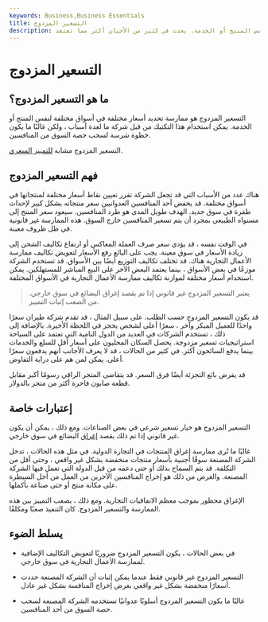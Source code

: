 ```yaml
---
keywords: Business,Business Essentials
title: التسعير المزدوج
description: التسعير المزدوج هو ممارسة تحديد أسعار مختلفة في أسواق مختلفة لنفس المنتج أو الخدمة. يحدث في كثير من الأحيان أكثر مما تعتقد.
---
```


# التسعير المزدوج
## ما هو التسعير المزدوج؟

التسعير المزدوج هو ممارسة تحديد أسعار مختلفة في أسواق مختلفة لنفس المنتج أو الخدمة. يمكن استخدام هذا التكتيك من قبل شركة ما لعدة أسباب ، ولكن غالبًا ما يكون خطوة شرسة لسحب حصة السوق من المنافسين.

التسعير المزدوج مشابه [للتمييز السعري](/price_discrimination).

## فهم التسعير المزدوج

هناك عدد من الأسباب التي قد تجعل الشركة تقرر تعيين نقاط أسعار مختلفة لمنتجاتها في أسواق مختلفة. قد يخفض أحد المنافسين العدوانيين سعر منتجاته بشكل كبير لإحداث طفرة في سوق جديد. الهدف طويل المدى هو طرد المنافسين. سيعود سعر المنتج إلى مستواه الطبيعي بمجرد أن يتم تسعير المنافسين خارج السوق. هذه الممارسة غير قانونية في ظل ظروف معينة.

في الوقت نفسه ، قد يؤدي سعر صرف العملة المعاكس أو ارتفاع تكاليف الشحن إلى زيادة الأسعار في سوق معينة. يجب على البائع رفع الأسعار لتعويض تكاليف ممارسة الأعمال التجارية هناك. قد تختلف تكاليف التوزيع أيضًا بين الأسواق. قد تستخدم الشركة موزعًا في بعض الأسواق ، بينما يعتمد البعض الآخر على البيع المباشر للمستهلكين. يمكن استخدام أسعار مختلفة لموازنة تكاليف ممارسة الأعمال التجارية في الأسواق المختلفة.

> يعتبر التسعير المزدوج غير قانوني إذا تم بقصد إغراق البضائع في سوق خارجي. من الصعب إثبات التمييز.

>

قد يكون التسعير المزدوج حسب الطلب. على سبيل المثال ، قد تقدم شركة طيران سعرًا واحدًا للعميل المبكر وآخر ، سعرًا أعلى لشخص يحجز في اللحظة الأخيرة. بالإضافة إلى ذلك ، تستخدم الشركات في العديد من الدول النامية التي تعتمد على السياحة استراتيجيات تسعير مزدوجة. يحصل السكان المحليون على أسعار أقل للسلع والخدمات بينما يدفع السائحون أكثر. في كثير من الحالات ، قد لا يعرف الأجانب أنهم يدفعون سعرًا أعلى. يمكن لمن هم على دراية التفاوض.

قد يفرض بائع التجزئة أيضًا فرق السعر. قد يتقاضى المتجر الراقي رسومًا أكبر مقابل قطعة صابون فاخرة أكثر من متجر بالدولار.

## إعتبارات خاصة

التسعير المزدوج هو خيار تسعير شرعي في بعض الصناعات. ومع ذلك ، يمكن أن يكون غير قانوني إذا تم ذلك بقصد [إغراق](/dumping) البضائع في سوق خارجي.

غالبًا ما تُرى ممارسة إغراق المنتجات في التجارة الدولية. في مثل هذه الحالات ، تدخل الشركة المصنعة سوقًا أجنبية بأسعار منتجات منخفضة بشكل غير واقعي ، وحتى أقل من التكلفة. قد يتم السماح بذلك أو حتى دعمه من قبل الدولة التي تعمل فيها الشركة المصنعة. والغرض من ذلك هو إخراج المنافسين الآخرين من العمل من أجل السيطرة على مكانة منتج أو حتى صناعة بأكملها.

الإغراق محظور بموجب معظم الاتفاقيات التجارية. ومع ذلك ، يصعب التمييز بين هذه الممارسة والتسعير المزدوج. كان التنفيذ صعبًا ومكلفًا.

## يسلط الضوء

- في بعض الحالات ، يكون التسعير المزدوج ضروريًا لتعويض التكاليف الإضافية لممارسة الأعمال التجارية في سوق خارجي.

- التسعير المزدوج غير قانوني فقط عندما يمكن إثبات أن الشركة المصنعة حددت أسعارًا منخفضة بشكل غير واقعي بغرض إخراج المنافسة بشكل غير عادل.

- غالبًا ما يكون التسعير المزدوج أسلوبًا عدوانيًا تستخدمه الشركة المصنعة لسحب حصة السوق من أحد المنافسين.

